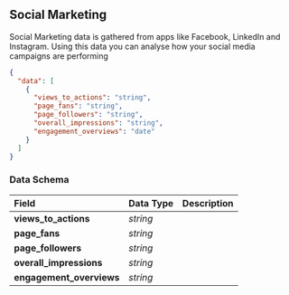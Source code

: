 ## Social Marketing

Social Marketing data is gathered from apps like Facebook, LinkedIn and Instagram. Using this data you can analyse how your social media campaigns are performing

```json
{
  "data": [
    {
      "views_to_actions": "string",
      "page_fans": "string",
      "page_followers": "string",
      "overall_impressions": "string",
      "engagement_overviews": "date"
    }
  ]
}
```

### Data Schema

| Field                  | Data Type | Description |
| :--------------------- | :-------- | :---------- |
| **views_to_actions**     | *string*  |             |
| **page_fans**            | *string*  |             |
| **page_followers**       | *string*  |             |
| **overall_impressions**  | *string*  |             |
| **engagement_overviews** | *string*  |             |
